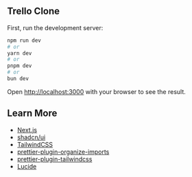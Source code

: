 ## Trello Clone

First, run the development server:

```bash
npm run dev
# or
yarn dev
# or
pnpm dev
# or
bun dev
```

Open [http://localhost:3000](http://localhost:3000) with your browser to see the result.

## Learn More

- [Next.js](https://nextjs.org/docs)
- [shadcn/ui](https://ui.shadcn.com/docs/components/accordion)
- [TailwindCSS](https://tailwindcss.com/)
- [prettier-plugin-organize-imports](https://github.com/simonhaenisch/prettier-plugin-organize-imports)
- [prettier-plugin-tailwindcss](https://github.com/tailwindlabs/prettier-plugin-tailwindcss)
- [Lucide](https://lucide.dev/icons/)
